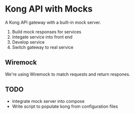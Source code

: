 # Kong API with Mocks
A Kong API gateway with a built-in mock server. 

1. Build mock responses for services
2. Integate service into front end
3. Develop service
4. Switch gateway to real service

## Wiremock
We're using Wiremock to match requests and return respones.

## TODO
* Integrate mock server into compose
* Write script to populate kong from configuration files